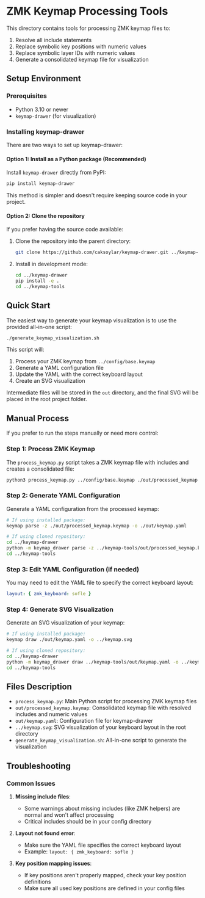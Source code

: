 # ZMK Keymap Processing Tools

This directory contains tools for processing ZMK keymap files to:

1. Resolve all include statements
2. Replace symbolic key positions with numeric values
3. Replace symbolic layer IDs with numeric values
4. Generate a consolidated keymap file for visualization

## Setup Environment

### Prerequisites

- Python 3.10 or newer
- `keymap-drawer` (for visualization)

### Installing keymap-drawer

There are two ways to set up keymap-drawer:

#### Option 1: Install as a Python package (Recommended)

Install `keymap-drawer` directly from PyPI:

```bash
pip install keymap-drawer
```

This method is simpler and doesn't require keeping source code in your project.

#### Option 2: Clone the repository

If you prefer having the source code available:

1. Clone the repository into the parent directory:

   ```bash
   git clone https://github.com/caksoylar/keymap-drawer.git ../keymap-drawer
   ```

2. Install in development mode:
   ```bash
   cd ../keymap-drawer
   pip install -e .
   cd ../keymap-tools
   ```

## Quick Start

The easiest way to generate your keymap visualization is to use the provided all-in-one script:

```bash
./generate_keymap_visualization.sh
```

This script will:

1. Process your ZMK keymap from `../config/base.keymap`
2. Generate a YAML configuration file
3. Update the YAML with the correct keyboard layout
4. Create an SVG visualization

Intermediate files will be stored in the `out` directory, and the final SVG will be placed in the root project folder.

## Manual Process

If you prefer to run the steps manually or need more control:

### Step 1: Process ZMK Keymap

The `process_keymap.py` script takes a ZMK keymap file with includes and creates a consolidated file:

```bash
python3 process_keymap.py ../config/base.keymap ./out/processed_keymap.keymap
```

### Step 2: Generate YAML Configuration

Generate a YAML configuration from the processed keymap:

```bash
# If using installed package:
keymap parse -z ./out/processed_keymap.keymap -o ./out/keymap.yaml

# If using cloned repository:
cd ../keymap-drawer
python -m keymap_drawer parse -z ../keymap-tools/out/processed_keymap.keymap -o ../keymap-tools/out/keymap.yaml
cd ../keymap-tools
```

### Step 3: Edit YAML Configuration (if needed)

You may need to edit the YAML file to specify the correct keyboard layout:

```yaml
layout: { zmk_keyboard: sofle }
```

### Step 4: Generate SVG Visualization

Generate an SVG visualization of your keymap:

```bash
# If using installed package:
keymap draw ./out/keymap.yaml -o ../keymap.svg

# If using cloned repository:
cd ../keymap-drawer
python -m keymap_drawer draw ../keymap-tools/out/keymap.yaml -o ../keymap.svg
cd ../keymap-tools
```

## Files Description

- `process_keymap.py`: Main Python script for processing ZMK keymap files
- `out/processed_keymap.keymap`: Consolidated keymap file with resolved includes and numeric values
- `out/keymap.yaml`: Configuration file for keymap-drawer
- `../keymap.svg`: SVG visualization of your keyboard layout in the root directory
- `generate_keymap_visualization.sh`: All-in-one script to generate the visualization

## Troubleshooting

### Common Issues

1. **Missing include files**:

   - Some warnings about missing includes (like ZMK helpers) are normal and won't affect processing
   - Critical includes should be in your config directory

2. **Layout not found error**:

   - Make sure the YAML file specifies the correct keyboard layout
   - Example: `layout: { zmk_keyboard: sofle }`

3. **Key position mapping issues**:
   - If key positions aren't properly mapped, check your key position definitions
   - Make sure all used key positions are defined in your config files
